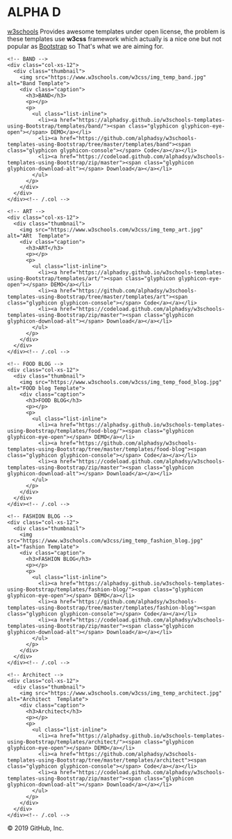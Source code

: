 <!DOCTYPE html>
<html lang="en">

<head>
<meta charset="utf-8">
<meta http-equiv="X-UA-Compatible" content="IE=edge">
<meta name="viewport" content="width=device-width, initial-scale=1">

<meta name="description" content="ALPHAD Web Design Agency - Syria">
<meta name="keywords" content="bootstrap, template, free, w3css, w3schools">
<meta name="author" content="Alphadsy">

<title>ALPHA D</title>

<!-- Bootstrap -->
<!-- CDN -->
<link rel="stylesheet" href="https://maxcdn.bootstrapcdn.com/bootstrap/3.3.7/css/bootstrap.min.css" integrity="sha384-BVYiiSIFeK1dGmJRAkycuHAHRg32OmUcww7on3RYdg4Va+PmSTsz/K68vbdEjh4u" crossorigin="anonymous">

</head>

<body>

<div class="container">

<!-- header -->
<div class="jumbotron">
  <h1 class="page-header">ALPHA D</h1>
  <p>
    <a href="https://www.w3schools.com/w3css/w3css_templates.asp" target="_blank">w3schools</a> Provides awesome templates under open license, the problem is these templates use <b>w3css</b> framework which actually is a nice one but not popular as <a href="https://www.getbootstrap.com" target="_blank">Bootstrap</a> 
    so That's what we are aiming for.
  </p>
</div>

<!-- portfolio -->
<div class="row">
  <div class="col-sm-6">
    
    <!-- BAND -->
    <div class="col-xs-12">
      <div class="thumbnail">
        <img src="https://www.w3schools.com/w3css/img_temp_band.jpg" alt="Band Template">
        <div class="caption">
          <h3>BAND</h3>
          <p></p>
          <p>
            <ul class="list-inline">
              <li><a href="https://alphadsy.github.io/w3schools-templates-using-Bootstrap/templates/band/"><span class="glyphicon glyphicon-eye-open"></span> DEMO</a></li>
              <li><a href="https://github.com/alphadsy/w3schools-templates-using-Bootstrap/tree/master/templates/band"><span class="glyphicon glyphicon-console"></span> Code</a></a></li>
              <li><a href="https://codeload.github.com/alphadsy/w3schools-templates-using-Bootstrap/zip/master"><span class="glyphicon glyphicon-download-alt"></span> Download</a></a></li>
            </ul>
          </p>
        </div>
      </div>
    </div><!-- /.col -->
    
    <!-- ART -->
    <div class="col-xs-12">
      <div class="thumbnail">
        <img src="https://www.w3schools.com/w3css/img_temp_art.jpg" alt="ARt  Template">
        <div class="caption">
          <h3>ART</h3>
          <p></p>
          <p>
            <ul class="list-inline">
              <li><a href="https://alphadsy.github.io/w3schools-templates-using-Bootstrap/templates/art/"><span class="glyphicon glyphicon-eye-open"></span> DEMO</a></li>
              <li><a href="https://github.com/alphadsy/w3schools-templates-using-Bootstrap/tree/master/templates/art"><span class="glyphicon glyphicon-console"></span> Code</a></a></li>
              <li><a href="https://codeload.github.com/alphadsy/w3schools-templates-using-Bootstrap/zip/master"><span class="glyphicon glyphicon-download-alt"></span> Download</a></a></li>
            </ul>
          </p>
        </div>
      </div>
    </div><!-- /.col -->
    
    <!-- FOOD BLOG -->
    <div class="col-xs-12">
      <div class="thumbnail">
        <img src="https://www.w3schools.com/w3css/img_temp_food_blog.jpg" alt="FOOD blog Template">
        <div class="caption">
          <h3>FOOD BLOG</h3>
          <p></p>
          <p>
            <ul class="list-inline">
              <li><a href="https://alphadsy.github.io/w3schools-templates-using-Bootstrap/templates/food-blog/"><span class="glyphicon glyphicon-eye-open"></span> DEMO</a></li>
              <li><a href="https://github.com/alphadsy/w3schools-templates-using-Bootstrap/tree/master/templates/food-blog"><span class="glyphicon glyphicon-console"></span> Code</a></a></li>
              <li><a href="https://codeload.github.com/alphadsy/w3schools-templates-using-Bootstrap/zip/master"><span class="glyphicon glyphicon-download-alt"></span> Download</a></a></li>
            </ul>
          </p>
        </div>
      </div>
    </div><!-- /.col -->
  </div><!-- /.left -->
  
  <div class="col-sm-6">
    
    <!-- FASHION BLOG -->
    <div class="col-xs-12">
      <div class="thumbnail">
        <img src="https://www.w3schools.com/w3css/img_temp_fashion_blog.jpg" alt="fashion Template">
        <div class="caption">
          <h3>FASHION BLOG</h3>
          <p></p>
          <p>
            <ul class="list-inline">
              <li><a href="https://alphadsy.github.io/w3schools-templates-using-Bootstrap/templates/fashion-blog/"><span class="glyphicon glyphicon-eye-open"></span> DEMO</a></li>
              <li><a href="https://github.com/alphadsy/w3schools-templates-using-Bootstrap/tree/master/templates/fashion-blog"><span class="glyphicon glyphicon-console"></span> Code</a></a></li>
              <li><a href="https://codeload.github.com/alphadsy/w3schools-templates-using-Bootstrap/zip/master"><span class="glyphicon glyphicon-download-alt"></span> Download</a></a></li>
            </ul>
          </p>
        </div>
      </div>
    </div><!-- /.col -->

    <!-- Architect -->
    <div class="col-xs-12">
      <div class="thumbnail">
        <img src="https://www.w3schools.com/w3css/img_temp_architect.jpg" alt="Architect  Template">
        <div class="caption">
          <h3>Architect</h3>
          <p></p>
          <p>
            <ul class="list-inline">
              <li><a href="https://alphadsy.github.io/w3schools-templates-using-Bootstrap/templates/architect/"><span class="glyphicon glyphicon-eye-open"></span> DEMO</a></li>
              <li><a href="https://github.com/alphadsy/w3schools-templates-using-Bootstrap/tree/master/templates/architect"><span class="glyphicon glyphicon-console"></span> Code</a></a></li>
              <li><a href="https://codeload.github.com/alphadsy/w3schools-templates-using-Bootstrap/zip/master"><span class="glyphicon glyphicon-download-alt"></span> Download</a></a></li>
            </ul>
          </p>
        </div>
      </div>
    </div><!-- /.col -->
  </div><!-- /.right -->
  
</div><!-- /.row -->

</div><!-- /.container -->

</body>
</html>
© 2019 GitHub, Inc.
